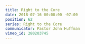 ```yaml
---
title: Right to the Core
date: 2018-07-16 00:00:00 -07:00
position: 62
series: Right to the Core
communicator: Pastor John Huffman
vimeo_id: 280203745
---
```


